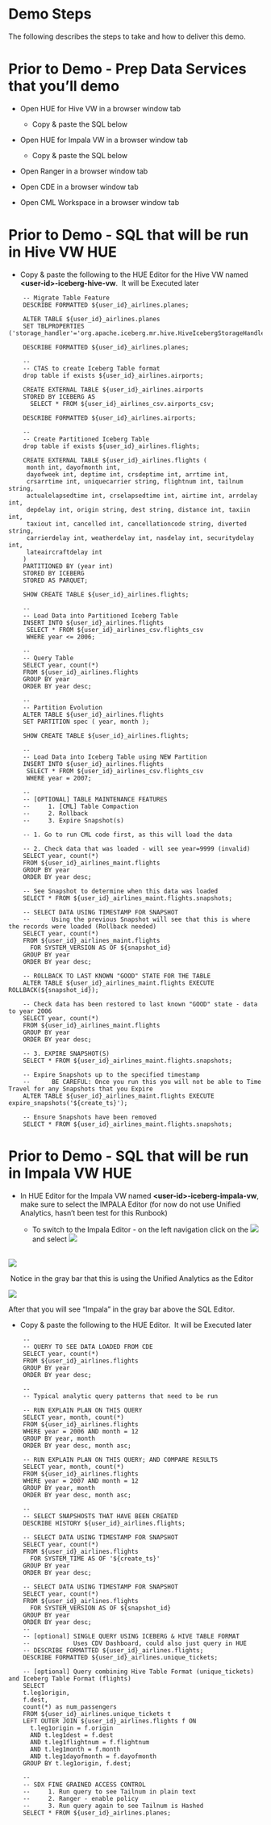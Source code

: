 # Demo Steps

The following describes the steps to take and how to deliver this demo.


# Prior to Demo - Prep Data Services that you’ll demo<a id="prior-to-demo---prep-data-services-that-youll-demo"></a>

- Open HUE for Hive VW in a browser window tab
   - Copy & paste the SQL below

- Open HUE for Impala VW in a browser window tab
   - Copy & paste the SQL below

- Open Ranger in a browser window tab

- Open CDE in a browser window tab

- Open CML Workspace in a browser window tab


# Prior to Demo - SQL that will be run in Hive VW HUE<a id="prior-to-demo---sql-that-will-be-run-in-hive-vw-hue"></a>

- Copy & paste the following to the HUE Editor for the Hive VW named **\<user-id>-iceberg-hive-vw**.  It will be Executed later

```
    -- Migrate Table Feature
    DESCRIBE FORMATTED ${user_id}_airlines.planes;

    ALTER TABLE ${user_id}_airlines.planes
    SET TBLPROPERTIES ('storage_handler'='org.apache.iceberg.mr.hive.HiveIcebergStorageHandler');

    DESCRIBE FORMATTED ${user_id}_airlines.planes;

    --
    -- CTAS to create Iceberg Table format
    drop table if exists ${user_id}_airlines.airports;

    CREATE EXTERNAL TABLE ${user_id}_airlines.airports
    STORED BY ICEBERG AS
      SELECT * FROM ${user_id}_airlines_csv.airports_csv;

    DESCRIBE FORMATTED ${user_id}_airlines.airports;

    --
    -- Create Partitioned Iceberg Table
    drop table if exists ${user_id}_airlines.flights;

    CREATE EXTERNAL TABLE ${user_id}_airlines.flights (
     month int, dayofmonth int, 
     dayofweek int, deptime int, crsdeptime int, arrtime int, 
     crsarrtime int, uniquecarrier string, flightnum int, tailnum string, 
     actualelapsedtime int, crselapsedtime int, airtime int, arrdelay int, 
     depdelay int, origin string, dest string, distance int, taxiin int, 
     taxiout int, cancelled int, cancellationcode string, diverted string, 
     carrierdelay int, weatherdelay int, nasdelay int, securitydelay int, 
     lateaircraftdelay int
    ) 
    PARTITIONED BY (year int)
    STORED BY ICEBERG 
    STORED AS PARQUET;

    SHOW CREATE TABLE ${user_id}_airlines.flights;

    --
    -- Load Data into Partitioned Iceberg Table
    INSERT INTO ${user_id}_airlines.flights
     SELECT * FROM ${user_id}_airlines_csv.flights_csv
     WHERE year <= 2006;

    --
    -- Query Table
    SELECT year, count(*) 
    FROM ${user_id}_airlines.flights
    GROUP BY year
    ORDER BY year desc;

    --
    -- Partition Evolution
    ALTER TABLE ${user_id}_airlines.flights
    SET PARTITION spec ( year, month );

    SHOW CREATE TABLE ${user_id}_airlines.flights;

    --
    -- Load Data into Iceberg Table using NEW Partition
    INSERT INTO ${user_id}_airlines.flights
     SELECT * FROM ${user_id}_airlines_csv.flights_csv
     WHERE year = 2007;

    --
    -- [OPTIONAL] TABLE MAINTENANCE FEATURES
    --     1. [CML] Table Compaction
    --     2. Rollback
    --     3. Expire Snapshot(s)

    -- 1. Go to run CML code first, as this will load the data

    -- 2. Check data that was loaded - will see year=9999 (invalid)
    SELECT year, count(*) 
    FROM ${user_id}_airlines_maint.flights
    GROUP BY year
    ORDER BY year desc;

    -- See Snapshot to determine when this data was loaded
    SELECT * FROM ${user_id}_airlines_maint.flights.snapshots;

    -- SELECT DATA USING TIMESTAMP FOR SNAPSHOT
    --      Using the previous Snapshot will see that this is where the records were loaded (Rollback needed)
    SELECT year, count(*) 
    FROM ${user_id}_airlines_maint.flights
      FOR SYSTEM_VERSION AS OF ${snapshot_id}
    GROUP BY year
    ORDER BY year desc;

    -- ROLLBACK TO LAST KNOWN "GOOD" STATE FOR THE TABLE
    ALTER TABLE ${user_id}_airlines_maint.flights EXECUTE ROLLBACK(${snapshot_id});

    -- Check data has been restored to last known "GOOD" state - data to year 2006
    SELECT year, count(*) 
    FROM ${user_id}_airlines_maint.flights
    GROUP BY year
    ORDER BY year desc;

    -- 3. EXPIRE SNAPSHOT(S)
    SELECT * FROM ${user_id}_airlines_maint.flights.snapshots;

    -- Expire Snapshots up to the specified timestamp
    --      BE CAREFUL: Once you run this you will not be able to Time Travel for any Snapshots that you Expire
    ALTER TABLE ${user_id}_airlines_maint.flights EXECUTE expire_snapshots('${create_ts}');

    -- Ensure Snapshots have been removed
    SELECT * FROM ${user_id}_airlines_maint.flights.snapshots;
```

# Prior to Demo - SQL that will be run in Impala VW HUE<a id="prior-to-demo---sql-that-will-be-run-in-impala-vw-hue"></a>

- In HUE Editor for the Impala VW named **\<user-id>-iceberg-impala-vw**, make sure to select the IMPALA Editor (for now do not use Unified Analytics, hasn’t been test for this Runbook)

  - To switch to the Impala Editor - on the left navigation click on the ![](../images/43.png) and select ![](../images/44.png)

\
![](../images/43.png)

 Notice in the gray bar that this is using the Unified Analytics as the Editor

![](../images/46.png)

After that you will see “Impala” in the gray bar above the SQL Editor.

- Copy & paste the following to the HUE Editor.  It will be Executed later 

```
    --
    -- QUERY TO SEE DATA LOADED FROM CDE
    SELECT year, count(*) 
    FROM ${user_id}_airlines.flights
    GROUP BY year
    ORDER BY year desc;

    --
    -- Typical analytic query patterns that need to be run

    -- RUN EXPLAIN PLAN ON THIS QUERY
    SELECT year, month, count(*) 
    FROM ${user_id}_airlines.flights
    WHERE year = 2006 AND month = 12
    GROUP BY year, month
    ORDER BY year desc, month asc;

    -- RUN EXPLAIN PLAN ON THIS QUERY; AND COMPARE RESULTS
    SELECT year, month, count(*) 
    FROM ${user_id}_airlines.flights
    WHERE year = 2007 AND month = 12
    GROUP BY year, month
    ORDER BY year desc, month asc;

    --
    -- SELECT SNAPSHOSTS THAT HAVE BEEN CREATED
    DESCRIBE HISTORY ${user_id}_airlines.flights;

    -- SELECT DATA USING TIMESTAMP FOR SNAPSHOT
    SELECT year, count(*) 
    FROM ${user_id}_airlines.flights
      FOR SYSTEM_TIME AS OF '${create_ts}'
    GROUP BY year
    ORDER BY year desc;

    -- SELECT DATA USING TIMESTAMP FOR SNAPSHOT
    SELECT year, count(*) 
    FROM ${user_id}_airlines.flights
      FOR SYSTEM_VERSION AS OF ${snapshot_id}
    GROUP BY year
    ORDER BY year desc;
    --
    -- [optional] SINGLE QUERY USING ICEBERG & HIVE TABLE FORMAT
    --            Uses CDV Dashboard, could also just query in HUE
    -- DESCRIBE FORMATTED ${user_id}_airlines.flights;
    DESCRIBE FORMATTED ${user_id}_airlines.unique_tickets;

    -- [optional] Query combining Hive Table Format (unique_tickets) and Iceberg Table Format (flights)
    SELECT 
    t.leg1origin,
    f.dest,
    count(*) as num_passengers
    FROM ${user_id}_airlines.unique_tickets t
    LEFT OUTER JOIN ${user_id}_airlines.flights f ON
      t.leg1origin = f.origin
      AND t.leg1dest = f.dest
      AND t.leg1flightnum = f.flightnum
      AND t.leg1month = f.month
      AND t.leg1dayofmonth = f.dayofmonth
    GROUP BY t.leg1origin, f.dest;

    --
    -- SDX FINE GRAINED ACCESS CONTROL
    --     1. Run query to see Tailnum in plain text
    --     2. Ranger - enable policy
    --     3. Run query again to see Tailnum is Hashed
    SELECT * FROM ${user_id}_airlines.planes;
```

